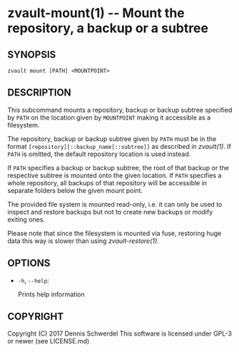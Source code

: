 zvault-mount(1) -- Mount the repository, a backup or a subtree
==============================================================

## SYNOPSIS

`zvault mount [PATH] <MOUNTPOINT>`


## DESCRIPTION

This subcommand mounts a repository, backup or backup subtree specified by
`PATH` on the location given by `MOUNTPOINT` making it accessible as a
filesystem.

The repository, backup or backup subtree given by `PATH` must be in the format
`[repository][::backup_name[::subtree]]` as described in _zvault(1)_.
If `PATH` is omitted, the default repository location is used instead.

If `PATH` specifies a backup or backup subtree, the root of that backup or the
respective subtree is mounted onto the given location.
If `PATH` specifies a whole repository, all backups of that repository will be
accessible in separate folders below the given mount point.

The provided file system is mounted read-only, i.e. it can only be used to
inspect and restore backups but not to create new backups or modify exiting
ones.

Please note that since the filesystem is mounted via fuse, restoring huge data
this way is slower than using _zvault-restore(1)_.


## OPTIONS

  * `-h`, `--help`:

    Prints help information


## COPYRIGHT

Copyright (C) 2017  Dennis Schwerdel
This software is licensed under GPL-3 or newer (see LICENSE.md)
